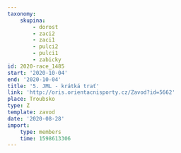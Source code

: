 ```yaml
---
taxonomy:
    skupina:
        - dorost
        - zaci2
        - zaci1
        - pulci2
        - pulci1
        - zabicky
id: 2020-race_1485
start: '2020-10-04'
end: '2020-10-04'
title: '5. JML - krátká trať'
link: 'http://oris.orientacnisporty.cz/Zavod?id=5662'
place: Troubsko
type: Z
template: zavod
date: '2020-08-28'
import:
    type: members
    time: 1598613306
---
```


